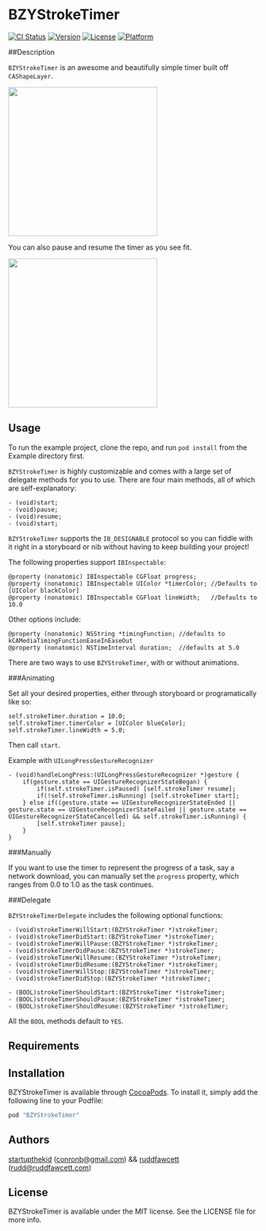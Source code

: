 # BZYStrokeTimer

[![CI Status](http://img.shields.io/travis/startupthekid/BZYStrokeTimer.svg?style=flat)](https://travis-ci.org/busycm/BZYStrokeTimer)
[![Version](https://img.shields.io/cocoapods/v/BZYStrokeTimer.svg?style=flat)](http://cocoapods.org/pods/BZYStrokeTimer)
[![License](https://img.shields.io/cocoapods/l/BZYStrokeTimer.svg?style=flat)](http://cocoapods.org/pods/BZYStrokeTimer)
[![Platform](https://img.shields.io/cocoapods/p/BZYStrokeTimer.svg?style=flat)](http://cocoapods.org/pods/BZYStrokeTimer)

##Description

`BZYStrokeTimer` is an awesome and beautifully simple timer built off `CAShapeLayer`.

<img src="https://github.com/busycm/BZYStrokeTimer/blob/master/demo.gif" align="center" height="300">

You can also pause and resume the timer as you see fit.

<img src="https://github.com/busycm/BZYStrokeTimer/blob/master/pause_demo.gif" align="center" height="300">

## Usage

To run the example project, clone the repo, and run `pod install` from the Example directory first.

`BZYStrokeTimer` is highly customizable and comes with a large set of delegate methods for you to use.
There are four main methods, all of which are self-explanatory:
```objc
- (void)start;
- (void)pause;
- (void)resume;
- (void)start;
```
`BZYStrokeTimer` supports the `IB_DESIGNABLE` protocol so you can fiddle with it right in a storyboard or nib without having to keep building your project!

The following properties support `IBInspectable`:
```objc
@property (nonatomic) IBInspectable CGFloat progress;
@property (nonatomic) IBInspectable UIColor *timerColor; //Defaults to [UIColor blackColor]
@property (nonatomic) IBInspectable CGFloat lineWidth;   //Defaults to 10.0
```
Other options include:
```objc
@property (nonatomic) NSString *timingFunction; //defaults to kCAMediaTimingFunctionEaseInEaseOut
@property (nonatomic) NSTimeInterval duration;  //defaults at 5.0
```
There are two ways to use `BZYStrokeTimer`, with or without animations.

###Animating

Set all your desired properties, either through storyboard or programatically like so:
```objc
self.strokeTimer.duration = 10.0;
self.strokeTimer.timerColor = [UIColor blueColor];
self.strokeTimer.lineWidth = 5.0;
```
Then call `start`.

Example with `UILongPressGestureRecognizer`
```objc
- (void)handleLongPress:(UILongPressGestureRecognizer *)gesture {
    if(gesture.state == UIGestureRecognizerStateBegan) {
        if(self.strokeTimer.isPaused) [self.strokeTimer resume];
        if(!self.strokeTimer.isRunning) [self.strokeTimer start];
    } else if((gesture.state == UIGestureRecognizerStateEnded || gesture.state == UIGestureRecognizerStateFailed || gesture.state == UIGestureRecognizerStateCancelled) && self.strokeTimer.isRunning) {
        [self.strokeTimer pause];
    }
}
```
###Manually

If you want to use the timer to represent the progress of a task, say a network download, you can manually set the `progress` property, which ranges from 0.0 to 1.0 as the task continues.

###Delegate

`BZYStrokeTimerDelegate` includes the following optional functions:
```objc
- (void)strokeTimerWillStart:(BZYStrokeTimer *)strokeTimer;
- (void)strokeTimerDidStart:(BZYStrokeTimer *)strokeTimer;
- (void)strokeTimerWillPause:(BZYStrokeTimer *)strokeTimer;
- (void)strokeTimerDidPause:(BZYStrokeTimer *)strokeTimer;
- (void)strokeTimerWillResume:(BZYStrokeTimer *)strokeTimer;
- (void)strokeTimerDidResume:(BZYStrokeTimer *)strokeTimer;
- (void)strokeTimerWillStop:(BZYStrokeTimer *)strokeTimer;
- (void)strokeTimerDidStop:(BZYStrokeTimer *)strokeTimer;

- (BOOL)strokeTimerShouldStart:(BZYStrokeTimer *)strokeTimer;
- (BOOL)strokeTimerShouldPause:(BZYStrokeTimer *)strokeTimer;
- (BOOL)strokeTimerShouldResume:(BZYStrokeTimer *)strokeTimer;
```
All the `BOOL` methods default to `YES`.

## Requirements

## Installation

BZYStrokeTimer is available through [CocoaPods](http://cocoapods.org). To install
it, simply add the following line to your Podfile:

```ruby
pod "BZYStrokeTimer"
```

## Authors
[startupthekid](https://github.com/startupthekid) ([conronb@gmail.com](mailto:conronb@gmail.com)) && [ruddfawcett](https://github.com/ruddfawcett) ([rudd@ruddfawcett.com](mailto:rudd@ruddfawcett.com))

## License

BZYStrokeTimer is available under the MIT license. See the LICENSE file for more info.
